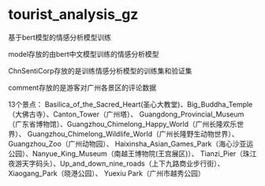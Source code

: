 # tourist_analysis_gz
基于bert模型的情感分析模型训练

model存放的由bert中文模型训练的情感分析模型

ChnSentiCorp存放的是训练情感分析模型的训练集和验证集

comment存放的是游客对广州各景区的评论数据

13个景点：
Basilica_of_the_Sacred_Heart(圣心大教堂)、Big_Buddha_Temple（大佛古寺）、Canton_Tower（广州塔）、
Guangdong_Provincial_Museum（广东省博物馆）、Guangzhou_Chimelong_Happy_World（广州长隆欢乐世界）、
Guangzhou_Chimelong_Wildlife_World（广州长隆野生动物世界）、Guangzhou_Zoo（广州动物园）、
Haixinsha_Asian_Games_Park（海心沙亚运公园）、Nanyue_King_Museum（南越王博物院(王宫展区)）、
Tianzi_Pier（珠江夜游天字码头）、Up_and_down_nine_roads（上下九路商业步行街）、Xiaogang_Park（晓港公园）、
Yuexiu Park（广州市越秀公园）
